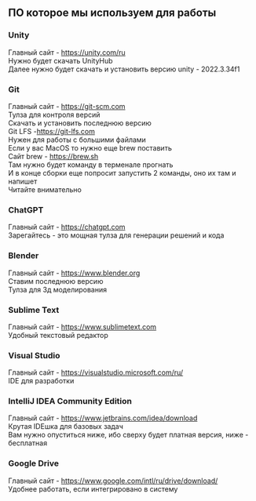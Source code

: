 ## ПО которое мы используем для работы

### Unity
Главный сайт - https://unity.com/ru  
Нужно будет скачать UnityHub  
Далее нужно будет скачать и установить версию unity - 2022.3.34f1  

### Git
Главный сайт - https://git-scm.com  
Тулза для контроля версий  
Скачать и установить последнюю версию  
Git LFS -https://git-lfs.com  
Нужен для работы с большими файлами  
Если у вас MacOS то нужно еще brew поставить  
Сайт brew - https://brew.sh  
Там нужно будет команду в терменале прогнать  
И в конце сборки еще попросит запустить 2 команды, оно их там и напишет  
Читайте внимательно  

### ChatGPT
Главный сайт - https://chatgpt.com  
Зарегайтесь - это мощная тулза для генерации решений и кода  

### Blender
Главный сайт - https://www.blender.org  
Ставим последнюю версию  
Тулза для 3д моделирования  

### Sublime Text
Главный сайт - https://www.sublimetext.com  
Удобный текстовый редактор  

### Visual Studio
Главный сайт - https://visualstudio.microsoft.com/ru/   
IDE для разработки  

### IntelliJ IDEA Community Edition
Главный сайт - https://www.jetbrains.com/idea/download  
Крутая IDEшка для базовых задач  
Вам нужно опуститься ниже, ибо сверху будет платная версия, ниже - бесплатная  

### Google Drive
Главный сайт - https://www.google.com/intl/ru/drive/download/  
Удобнее работать, если интегрировано в систему  